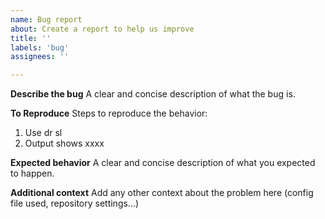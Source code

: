 ```yaml
---
name: Bug report
about: Create a report to help us improve
title: ''
labels: 'bug'
assignees: ''

---
```


**Describe the bug**
A clear and concise description of what the bug is.

**To Reproduce**
Steps to reproduce the behavior:
1. Use dr sl
2. Output shows xxxx

**Expected behavior**
A clear and concise description of what you expected to happen.

**Additional context**
Add any other context about the problem here (config file used,
repository settings...)
